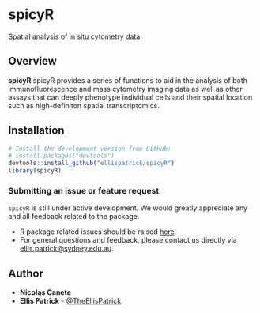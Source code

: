 spicyR
======================================================

Spatial analysis of in situ cytometry data.

Overview
--------

**spicyR** spicyR provides a series of functions to aid in the analysis of both 
    immunofluorescence and mass cytometry imaging data as well as other assays that 
    can deeply phenotype individual cells and their spatial location such as high-definiton spatial transcriptomics. 

Installation
--------

```r
# Install the development version from GitHub:
# install.packages("devtools")
devtools::install_github("ellispatrick/spicyR")
library(spicyR)
```

### Submitting an issue or feature request

`spicyR` is still under active development. We would greatly appreciate any and all feedback related to the package.

* R package related issues should be raised [here](https://github.com/ellispatrick/spicyR/issues).
* For general questions and feedback, please contact us directly via [ellis.patrick@sydney.edu.au](mailto:ellis.patrick@sydney.edu.au).


## Author

* **Nicolas Canete**
* **Ellis Patrick**  - [@TheEllisPatrick](https://twitter.com/TheEllisPatrick)

